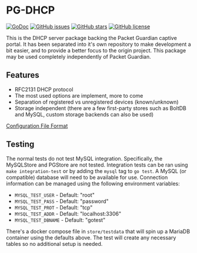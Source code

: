 # PG-DHCP

[![GoDoc](https://godoc.org/github.com/packet-guardian/pg-dhcp?status.svg)](https://godoc.org/github.com/packet-guardian/pg-dhcp)
[![GitHub issues](https://img.shields.io/github/issues/packet-guardian/pg-dhcp.svg)](https://github.com/packet-guardian/pg-dhcp/issues)
[![GitHub stars](https://img.shields.io/github/stars/packet-guardian/pg-dhcp.svg)](https://github.com/packet-guardian/pg-dhcp/stargazers)
[![GitHub license](https://img.shields.io/badge/license-New%20BSD-blue.svg)](https://raw.githubusercontent.com/packet-guardian/pg-dhcp/master/LICENSE)

This is the DHCP server package backing the Packet Guardian captive portal. It has been separated into it's own repository to make development a bit easier, and to provide a better focus to the origin project. This package may be used completely independently of Packet Guardian.

## Features

- RFC2131 DHCP protocol
- The most used options are implement, more to come
- Separation of registered vs unregistered devices (known/unknown)
- Storage independent (there are a few first-party stores such as BoltDB and MySQL, custom storage backends can also be used)

[Configuration File Format](docs/example.conf)

## Testing

The normal tests do not test MySQL integration. Specifically, the MySQLStore and PGStore are not tested. Integration tests can
be ran using `make integration-test` or by adding the `mysql` tag to `go test`. A MySQL (or compatible) database will need to
be available for use. Connection information can be managed using the following environment variables:

- `MYSQL_TEST_USER` - Default: "root"
- `MYSQL_TEST_PASS` - Default: "password"
- `MYSQL_TEST_PROT` - Default: "tcp"
- `MYSQL_TEST_ADDR` - Default: "localhost:3306"
- `MYSQL_TEST_DBNAME` - Default: "gotest"

There's a docker compose file in `store/testdata` that will spin up a MariaDB container using the defaults above. The test will
create any necessary tables so no additional setup is needed.

